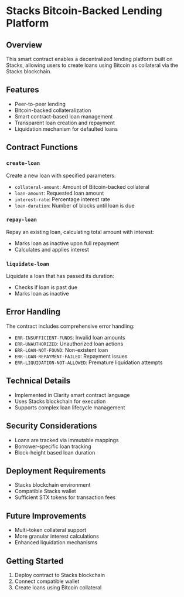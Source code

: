 # Stacks Bitcoin-Backed Lending Platform

## Overview
This smart contract enables a decentralized lending platform built on Stacks, allowing users to create loans using Bitcoin as collateral via the Stacks blockchain.

## Features
- Peer-to-peer lending
- Bitcoin-backed collateralization
- Smart contract-based loan management
- Transparent loan creation and repayment
- Liquidation mechanism for defaulted loans

## Contract Functions

### `create-loan`
Create a new loan with specified parameters:
- `collateral-amount`: Amount of Bitcoin-backed collateral
- `loan-amount`: Requested loan amount
- `interest-rate`: Percentage interest rate
- `loan-duration`: Number of blocks until loan is due

### `repay-loan`
Repay an existing loan, calculating total amount with interest:
- Marks loan as inactive upon full repayment
- Calculates and applies interest

### `liquidate-loan`
Liquidate a loan that has passed its duration:
- Checks if loan is past due
- Marks loan as inactive

## Error Handling
The contract includes comprehensive error handling:
- `ERR-INSUFFICIENT-FUNDS`: Invalid loan amounts
- `ERR-UNAUTHORIZED`: Unauthorized loan actions
- `ERR-LOAN-NOT-FOUND`: Non-existent loan
- `ERR-LOAN-REPAYMENT-FAILED`: Repayment issues
- `ERR-LIQUIDATION-NOT-ALLOWED`: Premature liquidation attempts

## Technical Details
- Implemented in Clarity smart contract language
- Uses Stacks blockchain for execution
- Supports complex loan lifecycle management

## Security Considerations
- Loans are tracked via immutable mappings
- Borrower-specific loan tracking
- Block-height based loan duration

## Deployment Requirements
- Stacks blockchain environment
- Compatible Stacks wallet
- Sufficient STX tokens for transaction fees

## Future Improvements
- Multi-token collateral support
- More granular interest calculations
- Enhanced liquidation mechanisms

## Getting Started
1. Deploy contract to Stacks blockchain
2. Connect compatible wallet
3. Create loans using Bitcoin collateral